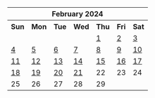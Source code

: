 <table align="center" border="0" cellpadding="0" cellspacing="0" class="month">
 <tr>
  <th class="month" colspan="7">
   February 2024
  </th>
 </tr>
 <tr>
  <th class="sun">
   Sun
  </th>
  <th class="mon">
   Mon
  </th>
  <th class="tue">
   Tue
  </th>
  <th class="wed">
   Wed
  </th>
  <th class="thu">
   Thu
  </th>
  <th class="fri">
   Fri
  </th>
  <th class="sat">
   Sat
  </th>
 </tr>
 <tr>
  <td class="noday">
  </td>
  <td class="noday">
  </td>
  <td class="noday">
  </td>
  <td class="noday">
  </td>
  <td class="thu">
   <a href="20240201.py">
    1
   </a>
  </td>
  <td class="fri">
   <a href="20240202.py">
    2
   </a>
  </td>
  <td class="sat">
   <a href="20240203.py">
    3
   </a>
  </td>
 </tr>
 <tr>
  <td class="sun">
   <a href="20240204.py">
    4
   </a>
  </td>
  <td class="mon">
   <a href="20240205.py">
    5
   </a>
  </td>
  <td class="tue">
   <a href="20240206.py">
    6
   </a>
  </td>
  <td class="wed">
   <a href="20240207.py">
    7
   </a>
  </td>
  <td class="thu">
   <a href="20240208.py">
    8
   </a>
  </td>
  <td class="fri">
   <a href="20240209.py">
    9
   </a>
  </td>
  <td class="sat">
   <a href="20240210.py">
    10
   </a>
  </td>
 </tr>
 <tr>
  <td class="sun">
   <a href="20240211.py">
    11
   </a>
  </td>
  <td class="mon">
   <a href="20240212.py">
    12
   </a>
  </td>
  <td class="tue">
   <a href="20240213.py">
    13
   </a>
  </td>
  <td class="wed">
   <a href="20240214.py">
    14
   </a>
  </td>
  <td class="thu">
   <a href="20240215.py">
    15
   </a>
  </td>
  <td class="fri">
   <a href="20240216.py">
    16
   </a>
  </td>
  <td class="sat">
   <a href="20240217.py">
    17
   </a>
  </td>
 </tr>
 <tr>
  <td class="sun">
   <a href="20240218.py">
    18
   </a>
  </td>
  <td class="mon">
   <a href="20240219.py">
    19
   </a>
  </td>
  <td class="tue">
   <a href="20240220.py">
    20
   </a>
  </td>
  <td class="wed">
   <a href="20240221.py">
    21
   </a>
  </td>
  <td class="thu">
   22
  </td>
  <td class="fri">
   23
  </td>
  <td class="sat">
   24
  </td>
 </tr>
 <tr>
  <td class="sun">
   25
  </td>
  <td class="mon">
   26
  </td>
  <td class="tue">
   27
  </td>
  <td class="wed">
   28
  </td>
  <td class="thu">
   29
  </td>
  <td class="noday">
  </td>
  <td class="noday">
  </td>
 </tr>
</table>
